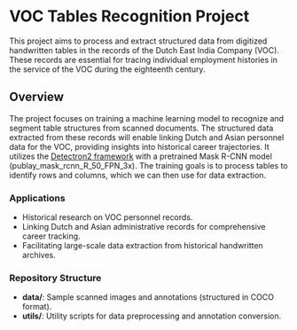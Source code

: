 # VOC Tables Recognition Project

This project aims to process and extract structured data from digitized handwritten tables in the records of the Dutch East India Company (VOC). These records are essential for tracing individual employment histories in the service of the VOC during the eighteenth century.

## Overview

The project focuses on training a machine learning model to recognize and segment table structures from scanned documents. The structured data extracted from these records will enable linking Dutch and Asian personnel data for the VOC, providing insights into historical career trajectories. It utilizes the [Detectron2 framework](https://github.com/facebookresearch/detectron2) with a pretrained Mask R-CNN model (publay_mask_rcnn_R_50_FPN_3x). The training goals is to process tables to identify rows and columns, which we can then use for data extraction.


### Applications

- Historical research on VOC personnel records.
- Linking Dutch and Asian administrative records for comprehensive career tracking.
- Facilitating large-scale data extraction from historical handwritten archives.


### Repository Structure

- **data/**: Sample scanned images and annotations (structured in COCO format).
- **utils/**: Utility scripts for data preprocessing and annotation conversion.

